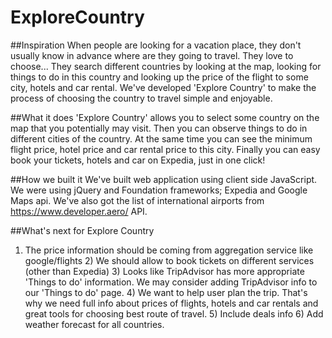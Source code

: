 # ExploreCountry

##Inspiration
When people are looking for a vacation place, they don't usually know in advance where are they going to travel. They love to choose... They search different countries by looking at the map, looking for things to do in this country and looking up the price of the flight to some city, hotels and car rental. We've developed 'Explore Country' to make the process of choosing the country to travel simple and enjoyable.

##What it does
'Explore Country' allows you to select some country on the map that you potentially may visit. Then you can observe things to do in different cities of the country. At the same time you can see the minimum flight price, hotel price and car rental price to this city. Finally you can easy book your tickets, hotels and car on Expedia, just in one click!

##How we built it
We've built web application using client side JavaScript. We were using jQuery and Foundation frameworks; Expedia and Google Maps api. We've also got the list of international airports from https://www.developer.aero/ API.

##What's next for Explore Country
1) The price information should be coming from aggregation service like google/flights 2) We should allow to book tickets on different services (other than Expedia) 3) Looks like TripAdvisor has more appropriate 'Things to do' information. We may consider adding TripAdvisor info to our 'Things to do' page. 4) We want to help user plan the trip. That's why we need full info about prices of flights, hotels and car rentals and great tools for choosing best route of travel. 5) Include deals info 6) Add weather forecast for all countries.
